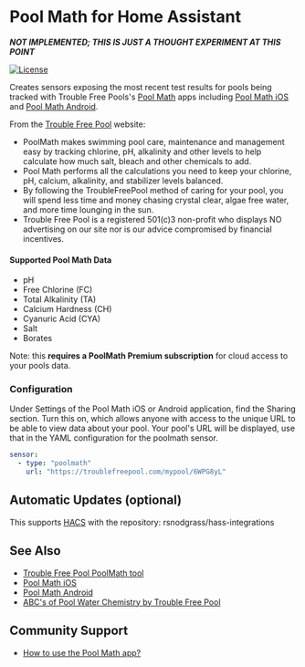 # Pool Math for Home Assistant

***NOT IMPLEMENTED; THIS IS JUST A THOUGHT EXPERIMENT AT THIS POINT***

[![License](https://img.shields.io/badge/License-Apache%202.0-blue.svg)](https://opensource.org/licenses/Apache-2.0)

Creates sensors exposing the most recent test results for pools being tracked with Trouble Free Pools's [Pool Math](https://www.troublefreepool.com/blog/poolmath/) apps including [Pool Math iOS](https://apps.apple.com/us/app/pool-math-by-troublefreepool/id1228819359) and [Pool Math Android](https://play.google.com/store/apps/details?id=com.troublefreepool.poolmath&hl=en_US). 

From the [Trouble Free Pool](https://troublefreepool.com/) website:

* PoolMath makes swimming pool care, maintenance and management easy by tracking chlorine, pH, alkalinity and other  levels to help calculate how much salt, bleach and other chemicals to add.
* Pool Math performs all the calculations you need to keep your chlorine, pH, calcium, alkalinity, and stabilizer levels balanced.
* By following the TroubleFreePool method of caring for your pool, you will spend less time and money chasing crystal clear, algae free water, and more time lounging in the sun.
* Trouble Free Pool is a registered 501(c)3 non-profit who displays NO advertising on our site nor is our advice compromised by financial incentives.

#### Supported Pool Math Data

* pH
* Free Chlorine (FC)
* Total Alkalinity (TA)
* Calcium Hardness (CH)
* Cyanuric Acid (CYA)
* Salt
* Borates

Note: this **requires a PoolMath Premium subscription** for cloud access to your pools data.

### Configuration

Under Settings of the Pool Math iOS or Android application, find the Sharing section.  Turn this on, which allows anyone with access to the unique URL to be able to view data about your pool. Your pool's URL will be displayed, use that in the YAML configuration for the poolmath sensor.

```yaml
sensor:
  - type: "poolmath"
    url: "https://troublefreepool.com/mypool/6WPG8yL"
```

## Automatic Updates (optional)

This supports [HACS](https://github.com/custom-components/hacs) with the repository: rsnodgrass/hass-integrations

## See Also

* [Trouble Free Pool PoolMath tool](https://www.troublefreepool.com/calc.html)
* [Pool Math iOS](https://apps.apple.com/us/app/pool-math-by-troublefreepool/id1228819359) 
* [Pool Math Android](https://play.google.com/store/apps/details?id=com.troublefreepool.poolmath&hl=en_US)
* [ABC's of Pool Water Chemistry by Trouble Free Pool](https://www.troublefreepool.com/blog/2018/12/12/abcs-of-pool-water-chemistry/)

## Community Support

* [How to use the Pool Math app?](https://www.troublefreepool.com/threads/how-to-use-the-pool-math-app.179282/)